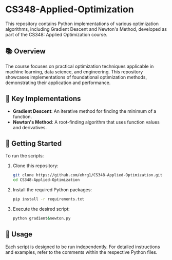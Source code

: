 # CS348-Applied-Optimization

This repository contains Python implementations of various optimization algorithms, including Gradient Descent and Newton's Method, developed as part of the CS348: Applied Optimization course.

## 📚 Overview

The course focuses on practical optimization techniques applicable in machine learning, data science, and engineering. This repository showcases implementations of foundational optimization methods, demonstrating their application and performance.

## 🧪 Key Implementations

- **Gradient Descent**: An iterative method for finding the minimum of a function.
- **Newton's Method**: A root-finding algorithm that uses function values and derivatives.

## 🚀 Getting Started

To run the scripts:

1. Clone this repository:
   ```bash
   git clone https://github.com/ehrg1/CS348-Applied-Optimization.git
   cd CS348-Applied-Optimization
   ```

2. Install the required Python packages:
   ```bash
   pip install -r requirements.txt
   ```

3. Execute the desired script:
   ```bash
   python gradient&newton.py
   ```

## 🧪 Usage

Each script is designed to be run independently. For detailed instructions and examples, refer to the comments within the respective Python files.
